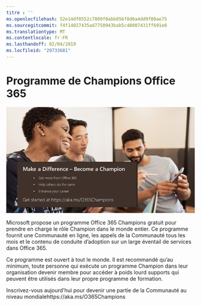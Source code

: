 ```yaml
---
titre : ''
ms.openlocfilehash: 52e14df0552c7809f0abb856f8d0a4dd9f80ae75
ms.sourcegitcommit: f4f14027435ad7750943bab5c48007431ff691e0
ms.translationtype: MT
ms.contentlocale: fr-FR
ms.lasthandoff: 02/04/2019
ms.locfileid: "29733681"
---
```

# <a name="office-365-champions-program"></a>Programme de Champions Office 365 

![faire la différence devenir un champion](media/makeadifference.png)

Microsoft propose un programme Office 365 Champions gratuit pour prendre en charge le rôle Champion dans le monde entier.  Ce programme fournit une Communauté en ligne, les appels de la Communauté tous les mois et le contenu de conduite d’adoption sur un large éventail de services dans Office 365.

Ce programme est ouvert à tout le monde.  Il est recommandé qu’au minimum, toute personne qui exécute un programme Champion dans leur organisation devenir membre pour accéder à poids lourd supports qui peuvent être utilisés dans leur propre programme de formation. 

Inscrivez-vous aujourd'hui pour devenir une partie de la Communauté au niveau mondialehttps://aka.ms/O365Champions  
